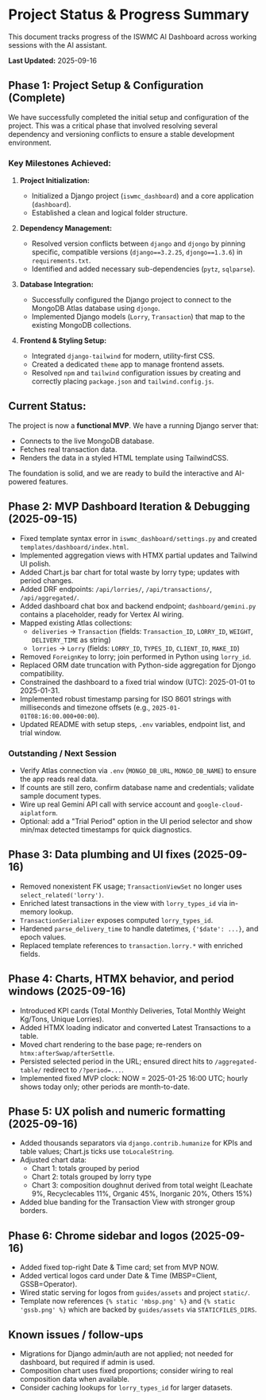 # Project Status & Progress Summary

This document tracks progress of the ISWMC AI Dashboard across working sessions with the AI assistant.

**Last Updated:** 2025-09-16

## Phase 1: Project Setup & Configuration (Complete)

We have successfully completed the initial setup and configuration of the project. This was a critical phase that involved resolving several dependency and versioning conflicts to ensure a stable development environment.

### Key Milestones Achieved:

1.  **Project Initialization:**
    -   Initialized a Django project (`iswmc_dashboard`) and a core application (`dashboard`).
    -   Established a clean and logical folder structure.

2.  **Dependency Management:**
    -   Resolved version conflicts between `django` and `djongo` by pinning specific, compatible versions (`django==3.2.25`, `djongo==1.3.6`) in `requirements.txt`.
    -   Identified and added necessary sub-dependencies (`pytz`, `sqlparse`).

3.  **Database Integration:**
    -   Successfully configured the Django project to connect to the MongoDB Atlas database using `djongo`.
    -   Implemented Django models (`Lorry`, `Transaction`) that map to the existing MongoDB collections.

4.  **Frontend & Styling Setup:**
    -   Integrated `django-tailwind` for modern, utility-first CSS.
    -   Created a dedicated `theme` app to manage frontend assets.
    -   Resolved `npm` and `tailwind` configuration issues by creating and correctly placing `package.json` and `tailwind.config.js`.

## Current Status:

The project is now a **functional MVP**. We have a running Django server that:
- Connects to the live MongoDB database.
- Fetches real transaction data.
- Renders the data in a styled HTML template using TailwindCSS.

The foundation is solid, and we are ready to build the interactive and AI-powered features.

## Phase 2: MVP Dashboard Iteration & Debugging (2025-09-15)

- Fixed template syntax error in `iswmc_dashboard/settings.py` and created `templates/dashboard/index.html`.
- Implemented aggregation views with HTMX partial updates and Tailwind UI polish.
- Added Chart.js bar chart for total waste by lorry type; updates with period changes.
- Added DRF endpoints: `/api/lorries/`, `/api/transactions/`, `/api/aggregated/`.
- Added dashboard chat box and backend endpoint; `dashboard/gemini.py` contains a placeholder, ready for Vertex AI wiring.
- Mapped existing Atlas collections:
  - `deliveries` -> `Transaction` (fields: `Transaction_ID`, `LORRY_ID`, `WEIGHT`, `DELIVERY_TIME` as string)
  - `lorries` -> `Lorry` (fields: `LORRY_ID`, `TYPES_ID`, `CLIENT_ID`, `MAKE_ID`)
- Removed `ForeignKey` to lorry; join performed in Python using `lorry_id`.
- Replaced ORM date truncation with Python-side aggregation for Djongo compatibility.
- Constrained the dashboard to a fixed trial window (UTC): 2025-01-01 to 2025-01-31.
- Implemented robust timestamp parsing for ISO 8601 strings with milliseconds and timezone offsets (e.g., `2025-01-01T08:16:00.000+00:00`).
- Updated README with setup steps, `.env` variables, endpoint list, and trial window.

### Outstanding / Next Session
- Verify Atlas connection via `.env` (`MONGO_DB_URL`, `MONGO_DB_NAME`) to ensure the app reads real data.
- If counts are still zero, confirm database name and credentials; validate sample document types.
- Wire up real Gemini API call with service account and `google-cloud-aiplatform`.
- Optional: add a "Trial Period" option in the UI period selector and show min/max detected timestamps for quick diagnostics.

## Phase 3: Data plumbing and UI fixes (2025-09-16)

- Removed nonexistent FK usage; `TransactionViewSet` no longer uses `select_related('lorry')`.
- Enriched latest transactions in the view with `lorry_types_id` via in-memory lookup.
- `TransactionSerializer` exposes computed `lorry_types_id`.
- Hardened `parse_delivery_time` to handle datetimes, `{'$date': ...}`, and epoch values.
- Replaced template references to `transaction.lorry.*` with enriched fields.

## Phase 4: Charts, HTMX behavior, and period windows (2025-09-16)

- Introduced KPI cards (Total Monthly Deliveries, Total Monthly Weight Kg/Tons, Unique Lorries).
- Added HTMX loading indicator and converted Latest Transactions to a table.
- Moved chart rendering to the base page; re-renders on `htmx:afterSwap/afterSettle`.
- Persisted selected period in the URL; ensured direct hits to `/aggregated-table/` redirect to `/?period=...`.
- Implemented fixed MVP clock: NOW = 2025-01-25 16:00 UTC; hourly shows today only; other periods are month-to-date.

## Phase 5: UX polish and numeric formatting (2025-09-16)

- Added thousands separators via `django.contrib.humanize` for KPIs and table values; Chart.js ticks use `toLocaleString`.
- Adjusted chart data:
  - Chart 1: totals grouped by period
  - Chart 2: totals grouped by lorry type
  - Chart 3: composition doughnut derived from total weight (Leachate 9%, Recyclecables 11%, Organic 45%, Inorganic 20%, Others 15%)
- Added blue banding for the Transaction View with stronger group borders.

## Phase 6: Chrome sidebar and logos (2025-09-16)

- Added fixed top-right Date & Time card; set from MVP NOW.
- Added vertical logos card under Date & Time (MBSP=Client, GSSB=Operator).
- Wired static serving for logos from `guides/assets` and project `static/`.
- Template now references `{% static 'mbsp.png' %}` and `{% static 'gssb.png' %}` which are backed by `guides/assets` via `STATICFILES_DIRS`.

## Known issues / follow-ups

- Migrations for Django admin/auth are not applied; not needed for dashboard, but required if admin is used.
- Composition chart uses fixed proportions; consider wiring to real composition data when available.
- Consider caching lookups for `lorry_types_id` for larger datasets.
